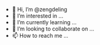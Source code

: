- 👋 Hi, I’m @zengdeling
- 👀 I’m interested in ...
- 🌱 I’m currently learning ...
- 💞️ I’m looking to collaborate on ...
- 📫 How to reach me ...

<!---
zengdeling/zengdeling is a ✨ special ✨ repository because its `README.md` (this file) appears on your GitHub profile.
You can click the Preview link to take a look at your changes.
--->
